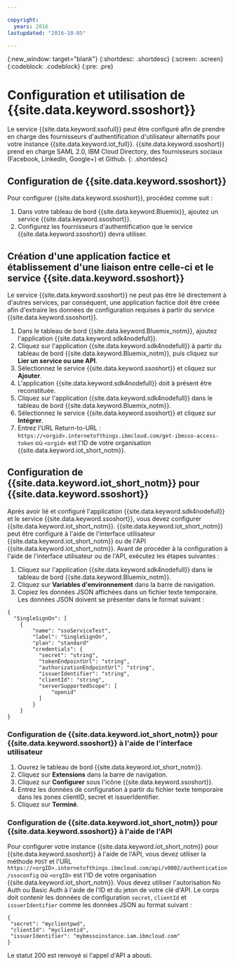 ```yaml
---

copyright:
  years: 2016
lastupdated: "2016-10-05"

---
```


{:new_window: target="blank"}
{:shortdesc: .shortdesc}
{:screen: .screen}
{:codeblock: .codeblock}
{:pre: .pre}

# Configuration et utilisation de {{site.data.keyword.ssoshort}}

Le service {{site.data.keyword.ssofull}} peut être configuré afin de prendre en charge des fournisseurs d'authentification d'utilisateur alternatifs pour votre instance {{site.data.keyword.iot_full}}. {{site.data.keyword.ssoshort}} prend en charge SAML 2.0, IBM Cloud Directory, des fournisseurs sociaux (Facebook, LinkedIn, Google+) et Github.
{: .shortdesc}

## Configuration de {{site.data.keyword.ssoshort}}

Pour configurer {{site.data.keyword.ssoshort}}, procédez comme suit :

1. Dans votre tableau de bord {{site.data.keyword.Bluemix}}, ajoutez un service {{site.data.keyword.ssoshort}}.
2. Configurez les fournisseurs d'authentification que le service {{site.data.keyword.ssoshort}} devra utiliser.

## Création d'une application factice et établissement d'une liaison entre celle-ci et le service {{site.data.keyword.ssoshort}}

Le service {{site.data.keyword.ssoshort}} ne peut pas être lié directement à d'autres services, par conséquent, une application factice doit être créée afin d'extraire les données de configuration requises à partir du service {{site.data.keyword.ssoshort}}.

1. Dans le tableau de bord {{site.data.keyword.Bluemix_notm}}, ajoutez l'application {{site.data.keyword.sdk4nodefull}}.
2. Cliquez sur l'application {{site.data.keyword.sdk4nodefull}} à partir du tableau de bord {{site.data.keyword.Bluemix_notm}}, puis cliquez sur **Lier un service ou une API**.
3. Sélectionnez le service {{site.data.keyword.ssoshort}} et cliquez sur **Ajouter**.
4. L'application {{site.data.keyword.sdk4nodefull}} doit à présent être reconstituée.
5. Cliquez sur l'application {{site.data.keyword.sdk4nodefull}} dans le tableau de bord {{site.data.keyword.Bluemix_notm}}.
6. Sélectionnez le service {{site.data.keyword.ssoshort}} et cliquez sur **Intégrer**.
7. Entrez l'URL Return-to-URL :
`https://<orgid>.internetofthings.ibmcloud.com/get-ibmsso-access-token` où `<orgid>` est l'ID de votre organisation {{site.data.keyword.iot_short_notm}}.

## Configuration de {{site.data.keyword.iot_short_notm}} pour {{site.data.keyword.ssoshort}}

Après avoir lié et configuré l'application {{site.data.keyword.sdk4nodefull}} et le service {{site.data.keyword.ssoshort}}, vous devez configurer {{site.data.keyword.iot_short_notm}}. {{site.data.keyword.iot_short_notm}} peut être configuré à l'aide de l'interface utilisateur {{site.data.keyword.iot_short_notm}} ou de l'API {{site.data.keyword.iot_short_notm}}. Avant de procéder à la configuration à l'aide de l'interface utilisateur ou de l'API, exécutez les étapes suivantes :

1. Cliquez sur l'application {{site.data.keyword.sdk4nodefull}} dans le tableau de bord {{site.data.keyword.Bluemix_notm}}.
2. Cliquez sur **Variables d'environnement** dans la barre de navigation.
3. Copiez les données JSON affichées dans un fichier texte temporaire. Les données JSON doivent se présenter dans le format suivant :
```
{
  "SingleSignOn": [
    {
        "name": "ssoServiceTest",
        "label": "SingleSignOn",
        "plan": "standard"
        "credentials": {
          "secret": "string",
          "tokenEndpointUrl": "string",
          "authorizationEndpointUrl": "string",
          "issuerIdentifier": "string",
          "clientId": "string",
          "serverSupportedScope": [
              "openid"
          ]
        }
    }
}
```

### Configuration de {{site.data.keyword.iot_short_notm}} pour {{site.data.keyword.ssoshort}} à l'aide de l'interface utilisateur

1. Ouvrez le tableau de bord {{site.data.keyword.iot_short_notm}}.
2. Cliquez sur **Extensions** dans la barre de navigation.
3. Cliquez sur **Configurer** sous l'icône {{site.data.keyword.ssoshort}}.
4. Entrez les données de configuration à partir du fichier texte temporaire dans les zones clientID, secret et issuerIdentifier.
5. Cliquez sur **Terminé**.

### Configuration de {{site.data.keyword.iot_short_notm}} pour {{site.data.keyword.ssoshort}} à l'aide de l'API

Pour configurer votre instance {{site.data.keyword.iot_short_notm}} pour {{site.data.keyword.ssoshort}} à l'aide de l'API, vous devez utiliser la méthode `POST` et l'URL `https://<orgID>.internetofthings.ibmcloud.com/api/v0002/authentication/ssoconfig` où `<orgID>` est l'ID de votre organisation {{site.data.keyword.iot_short_notm}}. Vous devez utiliser l'autorisation No Auth ou Basic Auth à l'aide de l'ID et du jeton de votre clé d'API. Le corps doit contenir les données de configuration `secret`, `clientId` et `issuerIdentifier` comme les données JSON au format suivant :
```
{
 "secret": "myclientpwd",
 "clientId": "myclientid",
 "issuerIdentifier": "mybmssoinstance.iam.ibmcloud.com"
}
```

Le statut 200 est renvoyé si l'appel d'API a abouti.
